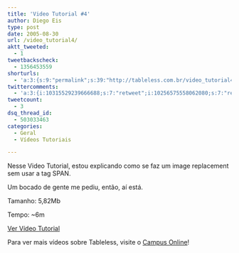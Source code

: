```yaml
---
title: 'Video Tutorial #4'
author: Diego Eis
type: post
date: 2005-08-30
url: /video_tutorial4/
aktt_tweeted:
  - 1
tweetbackscheck:
  - 1356453559
shorturls:
  - 'a:3:{s:9:"permalink";s:39:"http://tableless.com.br/video_tutorial4";s:7:"tinyurl";s:26:"http://tinyurl.com/3ury484";s:4:"isgd";s:19:"http://is.gd/N3qqpO";}'
twittercomments:
  - 'a:3:{i:10315529239666688;s:7:"retweet";i:10256575558062080;s:7:"retweet";i:32833145581608960;s:7:"retweet";}'
tweetcount:
  - 3
dsq_thread_id:
  - 503033463
categories:
  - Geral
  - Vídeos Tutoriais

---
```

Nesse Video Tutorial, estou explicando como se faz um image replacement sem usar a tag SPAN.
  
Um bocado de gente me pediu, então, aí está. 

Tamanho: 5,82Mb
  
Tempo: ~6m
  
[Ver Vídeo Tutorial][1] 

Para ver mais vídeos sobre Tableless, visite o [Campus Online][2]!

 [1]: http://tableless.com.br/videotutorial/videotutorial4/imagereplacementnospan.swf
 [2]: http://campus.visie.com.br/ "Vídeo aulas sobre desenvolvimento web"